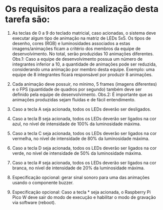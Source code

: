 # Os requisitos para a realização desta tarefa são:


1) As teclas de 0 a 9 do teclado matricial, caso acionadas, o 
sistema deve executar algum tipo de animação na matriz 
de LEDs 5x5. Os tipos de desenho, cores (RGB) e 
luminosidades associados a estas imagens/animações 
ficam a critério dos membros da equipe de 
desenvolvimento. No total, serão produzidas 10 
animações diferentes. Obs.1: Caso a equipe de 
desenvolvimento possua um número de integrantes 
inferior a 10, a quantidade de animações pode ser 
reduzida, considerando uma animação por membro desta 
equipe. Exemplo: uma equipe de 8 integrantes ficará
responsável por produzir 8 animações.


2) Cada animação deve possuir, no mínimo, 5 frames 
(imagens diferentes) e o FPS (quantidade de quadros por 
segundo) também deve ser definido pela equipe de 
desenvolvimento. Obs.2: É importante que as animações 
produzidas sejam fluidas e de fácil entendimento.


3) Caso a tecla A seja acionada, todos os LEDs deverão ser 
desligados.


4) Caso a tecla B seja acionada, todos os LEDs deverão ser 
ligados na cor azul, no nível de intensidade de 100% da 
luminosidade máxima.


5) Caso a tecla C seja acionada, todos os LEDs deverão ser 
ligados na cor vermelha, no nível de intensidade de 80% 
da luminosidade máxima.


6) Caso a tecla D seja acionada, todos os LEDs deverão ser 
ligados na cor verde, no nível de intensidade de 50% da 
luminosidade máxima.


7) Caso a tecla # seja acionada, todos os LEDs deverão ser 
ligados na cor branca, no nível de intensidade de 20% da 
luminosidade máxima.


8) Especificação opcional: gerar sinal sonoro para uma das 
animações usando o componente buzzer. 


9) Especificação opcional: Caso a tecla * seja acionada, o 
Raspberry Pi Pico W deve sair do modo de execução e 
habilitar o modo de gravação via software (reboot).